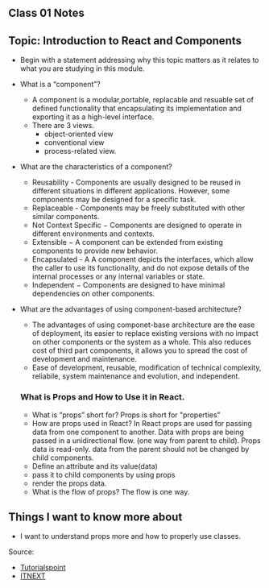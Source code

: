 ## Class 01 Notes
## Topic: Introduction to React and Components

- Begin with a statement addressing why this topic matters as it relates to what you are studying in this module.
- What is a “component”? 
    - A component is a modular,portable, replacable and resuable set of defined functionality that encapsulating its implementation and exporting it as a high-level interface. 
    - There are 3 views.
        - object-oriented view
        - conventional view
        - process-related view.
- What are the characteristics of a component?
    - Reusability - Components are usually designed to be reused in different situations in different applications. However, some components may be designed for a specific task.
    - Replaceable - Components may be freely substituted with other similar components.
    - Not Context Specific − Components are designed to operate in different environments and contexts.
    - Extensible − A component can be extended from existing components to provide new behavior.
    - Encapsulated -  A A component depicts the interfaces, which allow the caller to use its functionality, and do not expose details of the internal processes or any internal variables or state.
    - Independent − Components are designed to have minimal dependencies on other components.

- What are the advantages of using component-based architecture?
    -  The advantages of using componet-base architecture are the ease of deployment, its easier to replace existing versions with no impact on other components or the system as a whole. This also reduces cost of third part components, it allows you to spread the cost of development and maintenance.
    - Ease of development, reusable, modification of technical complexity, reliabile, system maintenance and evolution, and independent. 

  ### What is Props and How to Use it in React.
  - What is “props” short for? Props is short for "properties"
  - How are props used in React? In React props are used for passing data from one component to another. Data with props are being passed in a unidirectional flow. (one way from parent to child). Props data is read-only. data from the parent should not be changed by child components.
  - Define an attribute and its value(data)
  - pass it to child components by using props
  - render the props data.
  - What is the flow of props? The flow is one way.











## Things I want to know more about 
- I want to understand props more and how to properly use classes.

Source: 
- [Tutorialspoint](https://www.tutorialspoint.com/software_architecture_design/component_based_architecture.htm)
- [ITNEXT](https://itnext.io/what-is-props-and-how-to-use-it-in-react-da307f500da0)
